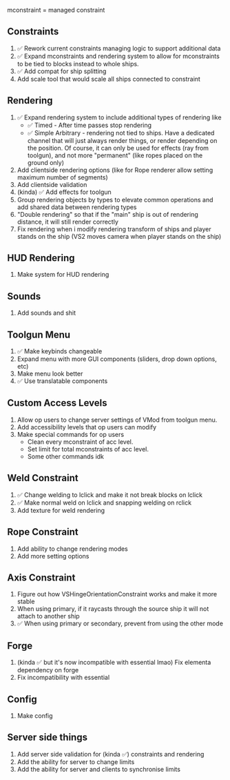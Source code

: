 mconstraint = managed constraint

## Constraints
1. ✅ Rework current constraints managing logic to support additional data
2. ✅ Expand mconstraints and rendering system to allow for mconstraints to be tied to blocks instead to whole ships.
3. ✅ Add compat for ship splitting
4. Add scale tool that would scale all ships connected to constraint

## Rendering
1. ✅ Expand rendering system to include additional types of rendering like
   * ✅ Timed - After time passes stop rendering
   * ✅ Simple Arbitrary - rendering not tied to ships. Have a dedicated channel that will just always render things, or render depending on the position. Of course, it can only be used for effects (ray from toolgun), and not more "permanent" (like ropes placed on the ground only)  
2. Add clientside rendering options (like for Rope renderer allow setting maximum number of segments)
3. Add clientside validation 
4. (kinda) ✅ Add effects for toolgun
5. Group rendering objects by types to elevate common operations and add shared data between rendering types
6. "Double rendering" so that if the "main" ship is out of rendering distance, it will still render correctly
7. Fix rendering when i modify rendering transform of ships and player stands on the ship (VS2 moves camera when player stands on the ship) 

## HUD Rendering
1. Make system for HUD rendering

## Sounds
1. Add sounds and shit

## Toolgun Menu
1. ✅ Make keybinds changeable
2. Expand menu with more GUI components (sliders, drop down options, etc)
3. Make menu look better
4. ✅ Use translatable components

## Custom Access Levels
1. Allow op users to change server settings of VMod from toolgun menu.
2. Add accessibility levels that op users can modify
3. Make special commands for op users
    * Clean every mconstraint of acc level.
    * Set limit for total mconstraints of acc level.
    * Some other commands idk

## Weld Constraint
1. ✅ Change welding to lclick and make it not break blocks on lclick
2. ✅ Make normal weld on lclick and snapping welding on rclick
3. Add texture for weld rendering

## Rope Constraint
1. Add ability to change rendering modes
2. Add more setting options

## Axis Constraint
1. Figure out how VSHingeOrientationConstraint works and make it more stable
2. When using primary, if it raycasts through the source ship it will not attach to another ship
3. ✅ When using primary or secondary, prevent from using the other mode

## Forge
1. (kinda ✅ but it's now incompatible with essential lmao) Fix elementa dependency on forge
2. Fix incompatibility with essential

## Config
1. Make config

## Server side things
1. Add server side validation for (kinda ✅) constraints and rendering
2. Add the ability for server to change limits
3. Add the ability for server and clients to synchronise limits